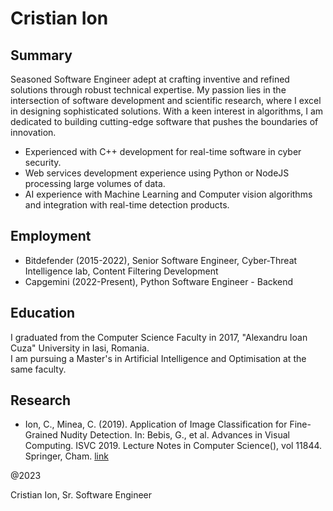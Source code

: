 # Cristian Ion

## Summary
Seasoned Software Engineer adept at crafting inventive and refined solutions through robust technical expertise.
My passion lies in the intersection of software development and scientific research, where I excel in designing
sophisticated solutions. With a keen interest in algorithms, I am dedicated to building cutting-edge software
that pushes the boundaries of innovation.

- Experienced with C++ development for real-time software in cyber security.
- Web services development experience using Python or NodeJS processing large volumes of data.
- AI experience with Machine Learning and Computer vision algorithms and integration with real-time detection products.

## Employment
- Bitdefender (2015-2022), Senior Software Engineer, Cyber-Threat Intelligence lab, Content Filtering Development
- Capgemini (2022-Present), Python Software Engineer - Backend

## Education
I graduated from the Computer Science Faculty in 2017, "Alexandru Ioan Cuza" University in Iasi, Romania.\
I am pursuing a Master's in Artificial Intelligence and Optimisation at the same faculty.


## Research
- Ion, C., Minea, C. (2019). Application of Image Classification for Fine-Grained Nudity Detection. In: Bebis, G., et al. Advances in Visual Computing. ISVC 2019. Lecture Notes in Computer Science(), vol 11844. Springer, Cham. [link](https://doi.org/10.1007/978-3-030-33720-9_1)


@2023

Cristian Ion, Sr. Software Engineer
